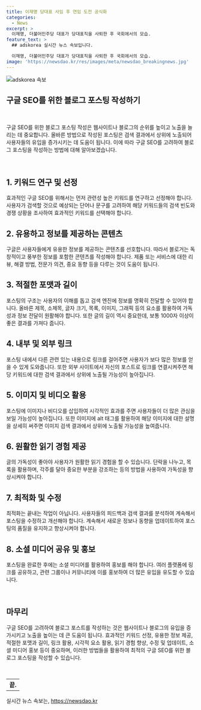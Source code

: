 ```yaml
---
title: 이재명 당대표 사임 후 연임 도전 공식화
categories:
  - News
excerpt: >
  이재명, 더불어민주당 대표가 당대표직을 사퇴한 후 국회에서의 모습.
feature_text: >
  ## adskorea 실시간 뉴스 속보입니다.

  이재명, 더불어민주당 대표가 당대표직을 사퇴한 후 국회에서의 모습.
image: 'https://newsdao.kr/res/images/meta/newsdao_breakingnews.jpg'
---
```


<p><img src="https://newsdao.kr/res/images/meta/newsdao_breakingnews.jpg" alt="adskorea 속보" /></p>

<h2 data-ke-size="size26">구글 SEO를 위한 블로그 포스팅 작성하기</h2>

<p data-ke-size="size16">&nbsp;</p>

<p>구글 SEO를 위한 블로그 포스팅 작성은 웹사이트나 블로그의 순위를 높이고 노출을 늘리는 데 중요합니다. 올바른 방법으로 작성된 포스팅은 검색 결과에서 상위에 노출되어 사용자들의 유입을 증가시키는 데 도움이 됩니다. 이에 따라 구글 SEO를 고려하여 블로그 포스팅을 작성하는 방법에 대해 알아보겠습니다.</p>

<p data-ke-size="size16">&nbsp;</p>

<h2 data-ke-size="size21">1. 키워드 연구 및 선정</h2>

<p data-ke-size="size16">효과적인 구글 SEO를 위해서는 먼저 관련성 높은 키워드를 연구하고 선정해야 합니다. 사용자가 검색할 것으로 예상되는 단어나 문구를 고려하여 해당 키워드들의 검색 빈도와 경쟁 상황을 조사하여 효과적인 키워드를 선택해야 합니다.</p>

<h2 data-ke-size="size21">2. 유용하고 정보를 제공하는 콘텐츠</h2>

<p data-ke-size="size16">구글은 사용자들에게 유용한 정보를 제공하는 콘텐츠를 선호합니다. 따라서 블로거는 독창적이고 풍부한 정보를 포함한 콘텐츠를 작성해야 합니다. 제품 또는 서비스에 대한 리뷰, 해결 방법, 전문가 의견, 중요 동향 등을 다루는 것이 도움이 됩니다.</p>

<h2 data-ke-size="size21">3. 적절한 포맷과 길이</h2>

<p data-ke-size="size16">포스팅의 구조는 사용자의 이해를 돕고 검색 엔진에 정보를 명확히 전달할 수 있어야 합니다. 올바른 제목, 소제목, 글자 크기, 목록, 이미지, 그래픽 등의 요소를 활용하여 가독성과 정보 전달이 원활해야 합니다. 또한 글의 길이 역시 중요한데, 보통 1000자 이상이 좋은 결과를 가져다 줍니다.</p>

<h2 data-ke-size="size21">4. 내부 및 외부 링크</h2>

<p data-ke-size="size16">포스팅 내에서 다른 관련 있는 내용으로 링크를 걸어주면 사용자가 보다 많은 정보를 얻을 수 있게 도와줍니다. 또한 외부 사이트에서 자신의 포스트로 링크를 연결시켜주면 해당 키워드에 대한 검색 결과에서 상위에 노출될 가능성이 높아집니다.</p>

<h2 data-ke-size="size21">5. 이미지 및 비디오 활용</h2>

<p data-ke-size="size16">포스팅에 이미지나 비디오를 삽입하여 시각적인 효과를 주면 사용자들이 더 많은 관심을 보일 가능성이 높아집니다. 또한 이미지에 alt 태그를 활용하여 해당 이미지에 대한 설명을 상세히 써주면 이미지 검색 결과에서 상위에 노출될 가능성을 높여줍니다.</p>

<h2 data-ke-size="size21">6. 원활한 읽기 경험 제공</h2>

<p data-ke-size="size16">글의 가독성이 좋아야 사용자가 원활한 읽기 경험을 할 수 있습니다. 단락을 나누고, 목록을 활용하며, 각주를 달아 중요한 부분을 강조하는 등의 방법을 사용하여 가독성을 향상시켜야 합니다.</p>

<h2 data-ke-size="size21">7. 최적화 및 수정</h2>

<p data-ke-size="size16">최적화는 끝내는 작업이 아닙니다. 사용자들의 피드백과 검색 결과를 분석하여 계속해서 포스팅을 수정하고 개선해야 합니다. 계속해서 새로운 정보나 동향을 업데이트하여 포스팅의 품질을 유지하고 향상시켜야 합니다.</p>

<h2 data-ke-size="size21">8. 소셜 미디어 공유 및 홍보</h2>

<p data-ke-size="size16">포스팅을 완료한 후에는 소셜 미디어를 활용하여 홍보를 해야 합니다. 여러 플랫폼에 링크를 공유하고, 관련 그룹이나 커뮤니티에 이를 홍보하여 더 많은 유입을 유도할 수 있습니다.</p>

<p data-ke-size="size16">&nbsp;</p>

<h2 data-ke-size="size21">마무리</h2>

<p data-ke-size="size16">구글 SEO를 고려하여 블로그 포스트를 작성하는 것은 웹사이트나 블로그의 유입을 증가시키고 노출을 높이는 데 큰 도움이 됩니다. 효과적인 키워드 선정, 유용한 정보 제공, 적절한 포맷과 길이, 링크 활용, 시각적 요소 활용, 읽기 경험 향상, 수정 및 업데이트, 소셜 미디어 홍보 등이 중요하며, 이러한 방법들을 활용하여 최적의 구글 SEO를 위한 블로그 포스팅을 작성할 수 있습니다.</p>

<p data-ke-size="size16">&nbsp;</p>

<table>
<tbody>
<tr>
<td style="text-align: center; height: 17px;"><b>끝.</b></td>
</tr>
</tbody>
</table>
실시간 뉴스 속보는, <a href="https://newsdao.kr" rel="dofollow">https://newsdao.kr</a>


